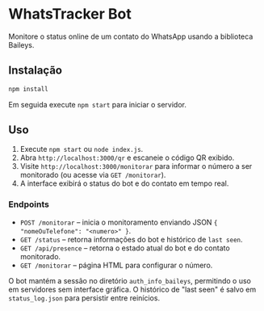 # WhatsTracker Bot

Monitore o status online de um contato do WhatsApp usando a biblioteca Baileys.

## Instalação

```bash
npm install
```

Em seguida execute `npm start` para iniciar o servidor.

## Uso

1. Execute `npm start` ou `node index.js`.
2. Abra `http://localhost:3000/qr` e escaneie o código QR exibido.
3. Visite `http://localhost:3000/monitorar` para informar o número a ser monitorado (ou acesse via `GET /monitorar`).
4. A interface exibirá o status do bot e do contato em tempo real.

### Endpoints

- `POST /monitorar` – inicia o monitoramento enviando JSON `{ "nomeOuTelefone": "<numero>" }`.
- `GET /status` – retorna informações do bot e histórico de `last seen`.
- `GET /api/presence` – retorna o estado atual do bot e do contato monitorado.
- `GET /monitorar` – página HTML para configurar o número.

O bot mantém a sessão no diretório `auth_info_baileys`, permitindo o uso em servidores sem interface gráfica. O histórico de "last seen" é salvo em `status_log.json` para persistir entre reinícios.

